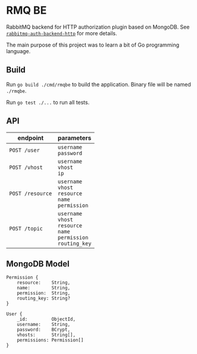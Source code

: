 # RMQ BE

RabbitMQ backend for HTTP authorization plugin based on MongoDB. See
[`rabbitmq-auth-backend-http`][1] for more details.

The main purpose of this project was to learn a bit of Go programming
language.

## Build

Run `go build ./cmd/rmqbe` to build the application. Binary file will
be named `./rmqbe`.

Run `go test ./...` to run all tests.

## API

| endpoint         | parameters                                                                          |
| ---------------- | ----------------------------------------------------------------------------------- |
| `POST /user`     | `username`<br/>`password`                                                           |
| `POST /vhost`    | `username`<br/>`vhost`<br/>`ip`                                                     |
| `POST /resource` | `username`<br/>`vhost`<br/>`resource`<br/>`name`<br/>`permission`                   |
| `POST /topic`    | `username`<br/>`vhost`<br/>`resource`<br/>`name`<br/>`permission`<br/>`routing_key` |

## MongoDB Model

```
Permission {
    resource:    String,
    name:        String,
    permission:  String,
    routing_key: String?
}
```

```
User {
    _id:         ObjectId,
    username:    String,
    password:    BCrypt,
    vhosts:      String[],
    permissions: Permission[]
}
```

[1]: https://github.com/rabbitmq/rabbitmq-auth-backend-http
